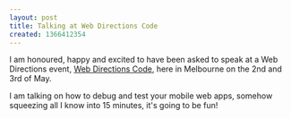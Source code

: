 ```yaml
---
layout: post
title: Talking at Web Directions Code
created: 1366412354
---
```



I am honoured, happy and excited to have been asked to speak at a Web Directions event, <a href="http://code13melb.webdirections.org/" target="_blank">Web Directions Code</a>, here in Melbourne on the 2nd and 3rd of May.

I am talking on how to debug and test your mobile web apps, somehow squeezing all I know into 15 minutes, it&#39;s going to be fun!
